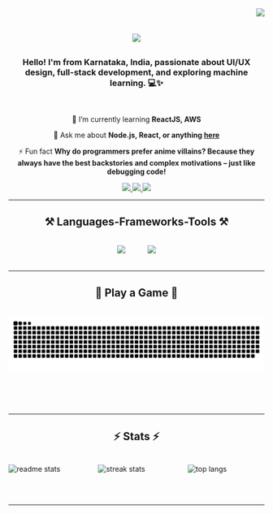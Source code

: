 <img align="right" src="https://visitor-badge.laobi.icu/badge?page_id=mrpeace07.mrpeace07" />


<h1 align="center">
    <img src="https://readme-typing-svg.herokuapp.com/?font=Righteous&size=35&center=true&vCenter=true&width=500&height=70&duration=4000&lines=Hi+There!+👋;+I'm+Nishanth+Suresha!;" />
</h1>

<h3 align="center"> Hello! I'm from Karnataka, India, passionate about UI/UX design, full-stack development, and exploring machine learning. 💻✨</h3>

<br/>

<div align="center">
 

 
 🌱 I’m currently learning **ReactJS, AWS**

💬 Ask me about **Node.js, React, or anything [here](https://www.linkedin.com/in/nishanth-s-35b515222)**

⚡ Fun fact **Why do programmers prefer anime villains? Because they always have the best backstories and complex motivations – just like debugging code!**

 </div>
 
<div align="center"> 
   <a href="mailto:nishanthnish708@gmail.com">
    <img src="https://img.shields.io/badge/nishanthnish708@gmail.com-333333?style=for-the-badge&logo=gmail&logoColor=red" />
  <a href="https://www.linkedin.com/in/nishanth-s-35b515222" target="_blank">
    <img src="https://img.shields.io/badge/LinkedIn-0077B5?style=for-the-badge&logo=linkedin&logoColor=white" target="_blank" />
  </a>
  <a href="https://github.com/mrpeace07" target="_blank">
     <img src="https://img.shields.io/badge/Portfolio-FF5722?style=for-the-badge&logo=todoist&logoColor=white" target="_blank" /> <!-- sqlite, safari, google-chrome are other good icon options -->
  </a>
</div>

 <hr/>
 
<h2 align="center">⚒️ Languages-Frameworks-Tools ⚒️</h2>
<br/>
<div align="center">
    <img src="https://skillicons.dev/icons?i=react,bootstrap,html,css,vscode,github,figma,tailwind,git," style="margin-right: 20px;" />
    <img src="https://skillicons.dev/icons?i=nodejs,python,javascript,typescript,express,mongodb,c,java,nextjs,mysql,flask" style="margin-left: 20px;" /><br>
</div>


<br/>
<hr/>

<div align="center">
  <h2>🐍 Play a Game 🐍</h2>
  <br>
 <img alt="snake eating my contributions" src="https://raw.githubusercontent.com/salesp07/salesp07/output/github-contribution-grid-snake.svg" />
 

  
  <br/><br/><br/>
</div>

<hr/>

<h2 align="center">⚡ Stats ⚡</h2>

<br>

<div style="display: flex; justify-content: space-around;">
    <img width="350" src="https://github-readme-stats.vercel.app/api?username=mrpeace07&count_private=true&show_icons=true&theme=react&rank_icon=github&border_radius=10" alt="readme stats" /> 
    <img width="350" src="https://github-readme-streak-stats.herokuapp.com/?user=mrpeace07&theme=react&border_radius=10" alt="streak stats"/>
  <img width="300" align="center" src="https://github-readme-stats.vercel.app/api/top-langs/?username=mrpeace07&hide=HTML&langs_count=8&layout=compact&theme=react&border_radius=10&size_weight=0.5&count_weight=0.5&exclude_repo=github-readme-stats" alt="top langs" />

</div>

<br/><br/>

<hr/>

<br/>



<br/>
